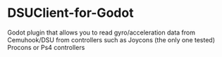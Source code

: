 # DSUClient-for-Godot
Godot plugin that allows you to read gyro/acceleration data from Cemuhook/DSU from controllers such as Joycons (the only one tested) Procons or Ps4 controllers
